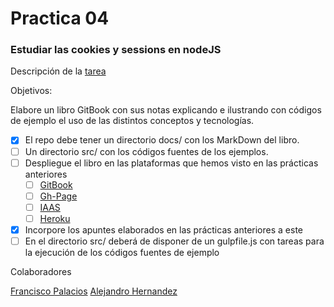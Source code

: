 Practica 04
==

### Estudiar las cookies y sessions en nodeJS

Descripción de la [tarea](https://casianorodriguezleon.gitbooks.io/ull-esit-1617/content/practicas/practicalearningcookies.html)

Objetivos:

Elabore un libro GitBook con sus notas explicando e ilustrando con códigos de ejemplo el uso de las distintos conceptos y tecnologías.

  - [x] El repo debe tener un directorio docs/ con los MarkDown del libro.
  - [ ] Un directorio src/ con los códigos fuentes de los ejemplos.
  - [ ] Despliegue el libro en las plataformas que hemos visto en las prácticas anteriores
    - [ ] [GitBook](/)
    - [ ] [Gh-Page](/)
    - [ ] [IAAS](/)
    - [ ] [Heroku](/)
  - [x] Incorpore los apuntes elaborados en las prácticas anteriores a este
  - [ ] En el directorio src/ deberá de disponer de un gulpfile.js con tareas para la ejecución de los códigos fuentes de ejemplo

Colaboradores

[Francisco Palacios](http://franjpr.github.io)
[Alejandro Hernandez](http://alehdezp.github.io)
